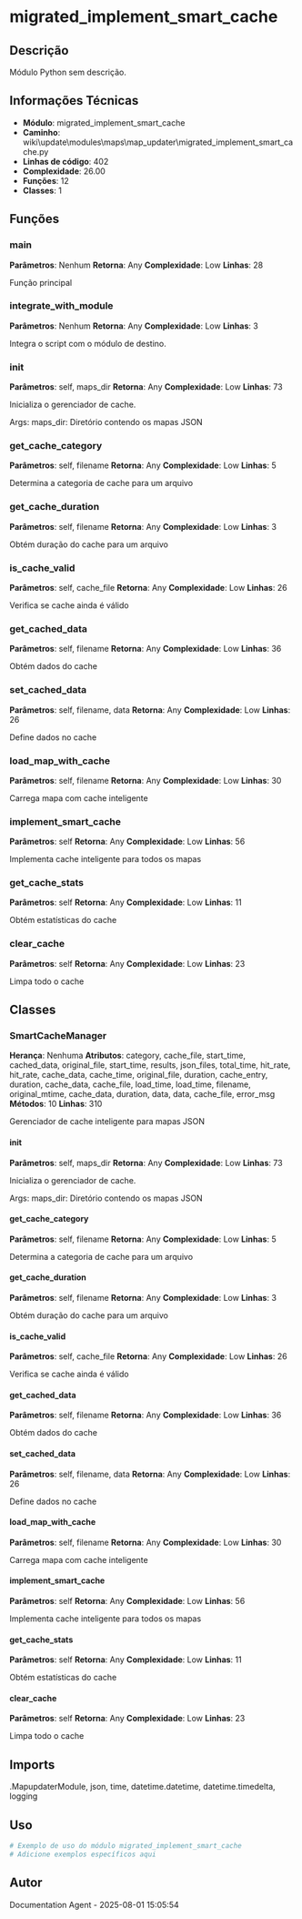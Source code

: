 # migrated_implement_smart_cache

## Descrição

Módulo Python sem descrição.

## Informações Técnicas

- **Módulo**: migrated_implement_smart_cache
- **Caminho**: wiki\update\modules\maps\map_updater\migrated_implement_smart_cache.py
- **Linhas de código**: 402
- **Complexidade**: 26.00
- **Funções**: 12
- **Classes**: 1

## Funções

### main

**Parâmetros**: Nenhum
**Retorna**: Any
**Complexidade**: Low
**Linhas**: 28

Função principal

### integrate_with_module

**Parâmetros**: Nenhum
**Retorna**: Any
**Complexidade**: Low
**Linhas**: 3

Integra o script com o módulo de destino.

### __init__

**Parâmetros**: self, maps_dir
**Retorna**: Any
**Complexidade**: Low
**Linhas**: 73

Inicializa o gerenciador de cache.

Args:
    maps_dir: Diretório contendo os mapas JSON

### get_cache_category

**Parâmetros**: self, filename
**Retorna**: Any
**Complexidade**: Low
**Linhas**: 5

Determina a categoria de cache para um arquivo

### get_cache_duration

**Parâmetros**: self, filename
**Retorna**: Any
**Complexidade**: Low
**Linhas**: 3

Obtém duração do cache para um arquivo

### is_cache_valid

**Parâmetros**: self, cache_file
**Retorna**: Any
**Complexidade**: Low
**Linhas**: 26

Verifica se cache ainda é válido

### get_cached_data

**Parâmetros**: self, filename
**Retorna**: Any
**Complexidade**: Low
**Linhas**: 36

Obtém dados do cache

### set_cached_data

**Parâmetros**: self, filename, data
**Retorna**: Any
**Complexidade**: Low
**Linhas**: 26

Define dados no cache

### load_map_with_cache

**Parâmetros**: self, filename
**Retorna**: Any
**Complexidade**: Low
**Linhas**: 30

Carrega mapa com cache inteligente

### implement_smart_cache

**Parâmetros**: self
**Retorna**: Any
**Complexidade**: Low
**Linhas**: 56

Implementa cache inteligente para todos os mapas

### get_cache_stats

**Parâmetros**: self
**Retorna**: Any
**Complexidade**: Low
**Linhas**: 11

Obtém estatísticas do cache

### clear_cache

**Parâmetros**: self
**Retorna**: Any
**Complexidade**: Low
**Linhas**: 23

Limpa todo o cache

## Classes

### SmartCacheManager

**Herança**: Nenhuma
**Atributos**: category, cache_file, start_time, cached_data, original_file, start_time, results, json_files, total_time, hit_rate, hit_rate, cache_data, cache_time, original_file, duration, cache_entry, duration, cache_data, cache_file, load_time, load_time, filename, original_mtime, cache_data, duration, data, data, cache_file, error_msg
**Métodos**: 10
**Linhas**: 310

Gerenciador de cache inteligente para mapas JSON

#### __init__

**Parâmetros**: self, maps_dir
**Retorna**: Any
**Complexidade**: Low
**Linhas**: 73

Inicializa o gerenciador de cache.

Args:
    maps_dir: Diretório contendo os mapas JSON

#### get_cache_category

**Parâmetros**: self, filename
**Retorna**: Any
**Complexidade**: Low
**Linhas**: 5

Determina a categoria de cache para um arquivo

#### get_cache_duration

**Parâmetros**: self, filename
**Retorna**: Any
**Complexidade**: Low
**Linhas**: 3

Obtém duração do cache para um arquivo

#### is_cache_valid

**Parâmetros**: self, cache_file
**Retorna**: Any
**Complexidade**: Low
**Linhas**: 26

Verifica se cache ainda é válido

#### get_cached_data

**Parâmetros**: self, filename
**Retorna**: Any
**Complexidade**: Low
**Linhas**: 36

Obtém dados do cache

#### set_cached_data

**Parâmetros**: self, filename, data
**Retorna**: Any
**Complexidade**: Low
**Linhas**: 26

Define dados no cache

#### load_map_with_cache

**Parâmetros**: self, filename
**Retorna**: Any
**Complexidade**: Low
**Linhas**: 30

Carrega mapa com cache inteligente

#### implement_smart_cache

**Parâmetros**: self
**Retorna**: Any
**Complexidade**: Low
**Linhas**: 56

Implementa cache inteligente para todos os mapas

#### get_cache_stats

**Parâmetros**: self
**Retorna**: Any
**Complexidade**: Low
**Linhas**: 11

Obtém estatísticas do cache

#### clear_cache

**Parâmetros**: self
**Retorna**: Any
**Complexidade**: Low
**Linhas**: 23

Limpa todo o cache

## Imports

.MapupdaterModule, json, time, datetime.datetime, datetime.timedelta, logging

## Uso

```python
# Exemplo de uso do módulo migrated_implement_smart_cache
# Adicione exemplos específicos aqui
```

## Autor

Documentation Agent - 2025-08-01 15:05:54
